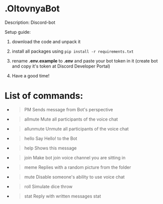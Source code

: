 # .OltovnyaBot
Description: Discord-bot

Setup guide:

1. download the code and unpack it

2. install all packages using `pip install -r requirements.txt`

3. rename **.env.example** to **.env** and paste your bot token in it (create bot and copy it's token at Discord Developer Portal)

4. Have a good time!

# List of commands:
- >PM        Sends message from Bot's perspective
- >allmute   Mute all participants of the voice chat
- >allunmute Unmute all participants of the voice chat
- >hello     Say Hello! to the Bot
- >help      Shows this message
- >join      Make bot join voice channel you are sitting in
- >meme      Replies with a random picture from the folder
- >mute      Disable someone's ability to use voice chat
- >roll      Simulate dice throw
- >stat      Reply with written messages stat

